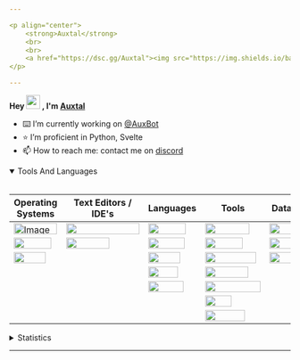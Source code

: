 ```yaml
---

<p align="center">
	<strong>Auxtal</strong>
	<br>
	<br>
	<a href="https://dsc.gg/Auxtal"><img src="https://img.shields.io/badge/Discord-5865F2.svg?logo=Discord&logoColor=white"></a>
</p>

---
```


**Hey <a href="https://dsc.gg/Auxtal"><img src="https://media.giphy.com/media/hvRJCLFzcasrR4ia7z/giphy.gif" width="25" height="25"></a> , I'm <a href="https://github.com/Auxtal">Auxtal</a>**

- ⌨️ I’m currently working on [@AuxBot](https://github.com/auxBot-discord-bot)
- ⭐ I’m proficient in Python, Svelte
- 📫 How to reach me: contact me on [discord](https://discord.com/users/327745755789918208)

<details open>
	<summary>Tools And Languages</summary>
	<br>
	<table>
		<thead>
  			<tr>
    				<th>Operating Systems</th>
    				<th>Text Editors / IDE's</th>
    				<th>Languages</th>
    				<th>Tools</th>
    				<th>Databases</th>
  			</tr>
		</thead>
		<tbody>
  			<tr>
    				<td><img src="https://img.shields.io/badge/Windows-0078D6.svg?logo=Windows&logoColor=white" alt="Image" width="77" height="20"></td>
    				<td><img src="https://img.shields.io/badge/Visual%20Studio%20Code-007ACC.svg?logo=Visual-Studio-Code&logoColor=white" width="131" height="20"></td>
    				<td><img src="https://img.shields.io/badge/Python-3776AB.svg?logo=Python&logoColor=white" width="67" height="20"></td>
    				<td><img src="https://img.shields.io/badge/Portainer-13BEF9.svg?logo=Portainer&logoColor=white" width="79" height="20"></td>
    				<td><img src="https://img.shields.io/badge/PostgreSQL-4169E1.svg?logo=PostgreSQL&logoColor=white" width="91" height="20"></td>
  			</tr>
  			<tr>
    				<td><img src="https://img.shields.io/badge/macOS-000000.svg?logo=macOS&logoColor=white" width="67" height="20"></td>
    				<td><img src="https://img.shields.io/badge/PyCharm-000000.svg?logo=PyCharm&logoColor=white" width="77" height="20"></td>
    				<td><img src="https://img.shields.io/badge/HTML5-E34F26.svg?logo=HTML5&logoColor=white" width="65" height="20"></td>
    				<td><img src="https://img.shields.io/badge/Docker-2496ED.svg?logo=Docker&logoColor=white" width="67" height="20"></td>
    				<td><img src="https://img.shields.io/badge/MongoDB-47A248.svg?logo=MongoDB&logoColor=white" width="81" height="20"></td>
  			</tr>
  			<tr>
    				<td><img src="https://img.shields.io/badge/Linux-FCC624.svg?logo=Linux&logoColor=black" width="57" height="20"></td>
    				<td></td>
    				<td><img src="https://img.shields.io/badge/CSS3-1572B6.svg?logo=CSS3&logoColor=white" width="57" height="20"></td>
    				<td><img src="https://img.shields.io/badge/Kubernetes-326CE5.svg?logo=Kubernetes&logoColor=white" width="91" height="20"></td>
    				<td><img src="https://img.shields.io/badge/redis-%23DD0031.svg?&logo=redis&logoColor=white" width="55" height="20"></td>
  			</tr>
  			<tr>
    				<td></td>
    				<td></td>
    				<td><img src="https://img.shields.io/badge/Sass-CC6699.svg?logo=Sass&logoColor=white" width="53" height="20"></td>
    				<td><img src="https://img.shields.io/badge/GraphQL-E10098.svg?logo=GraphQL&logoColor=white" width="77" height="20"></td>
    				<td></td>
  			</tr>
  			<tr>
    				<td></td>
			 	<td></td>
    				<td><img src="https://img.shields.io/badge/Svelte-FF3E00.svg?logo=Svelte&logoColor=white" width="63" height="20"></td>
    				<td><img src="https://img.shields.io/badge/Tailwind%20CSS-06B6D4.svg?logo=Tailwind-CSS&logoColor=white" width="99" height="20"></td>
    				<td></td>
  			</tr>
  			<tr>
				<td></td>
    				<td></td>
    				<td></td>
    				<td><img src="https://img.shields.io/badge/GIT-E44C30?&logo=git&logoColor=white" width="47" height="20"></td>
    				<td></td>
  			</tr>
			<tr>
    				<td></td>
    				<td></td>
    				<td></td>
    				<td><img src="https://img.shields.io/badge/starship-DD0B78?&logo=starship&logoColor=white" width="71" height="20"></td>
    				<td></td>
  			</tr>
		</tbody>
	</table>
</details>
<details>
	<summary>Statistics</summary>
	<br>

<!--START_SECTION:waka-->
![Code Time](http://img.shields.io/badge/Code%20Time-917%20hrs%205%20mins-blue)

![Profile Views](http://img.shields.io/badge/Profile%20Views-1-blue)

**🐱 My GitHub Data** 

> 🏆 294 Contributions in the Year 2022
 > 
> 📦 738 Bytes Used in GitHub's Storage 
 > 
> 🚫 Not Opted to Hire
 > 
> 📜 5 Public Repositories 
 > 
> 🔑 1 Private Repository 
 > 
**I'm an Early 🐤** 

```text
🌞 Morning    97 commits     █████░░░░░░░░░░░░░░░░░░░░   20.95% 
🌆 Daytime    168 commits    █████████░░░░░░░░░░░░░░░░   36.29% 
🌃 Evening    182 commits    █████████░░░░░░░░░░░░░░░░   39.31% 
🌙 Night      16 commits     ░░░░░░░░░░░░░░░░░░░░░░░░░   3.46%

```
📅 **I'm Most Productive on Tuesday** 

```text
Monday       46 commits     ██░░░░░░░░░░░░░░░░░░░░░░░   9.94% 
Tuesday      110 commits    ██████░░░░░░░░░░░░░░░░░░░   23.76% 
Wednesday    42 commits     ██░░░░░░░░░░░░░░░░░░░░░░░   9.07% 
Thursday     81 commits     ████░░░░░░░░░░░░░░░░░░░░░   17.49% 
Friday       46 commits     ██░░░░░░░░░░░░░░░░░░░░░░░   9.94% 
Saturday     33 commits     █░░░░░░░░░░░░░░░░░░░░░░░░   7.13% 
Sunday       105 commits    █████░░░░░░░░░░░░░░░░░░░░   22.68%

```


📊 **This Week I Spent My Time On** 

```text
💬 Programming Languages: 
Svelte                   4 hrs 26 mins       █████████████░░░░░░░░░░░░   53.89% 
Python                   2 hrs 57 mins       █████████░░░░░░░░░░░░░░░░   35.99% 
Other                    21 mins             █░░░░░░░░░░░░░░░░░░░░░░░░   4.45% 
HTML                     12 mins             ░░░░░░░░░░░░░░░░░░░░░░░░░   2.49% 
CSS                      5 mins              ░░░░░░░░░░░░░░░░░░░░░░░░░   1.09%

🔥 Editors: 
VS Code                  8 hrs 14 mins       █████████████████████████   100.0%

🐱‍💻 Projects: 
portfolio                3 hrs 53 mins       ███████████░░░░░░░░░░░░░░   47.25% 
Pyro                     2 hrs 44 mins       ████████░░░░░░░░░░░░░░░░░   33.18% 
Website                  1 hr 22 mins        ████░░░░░░░░░░░░░░░░░░░░░   16.67% 
test                     14 mins             ░░░░░░░░░░░░░░░░░░░░░░░░░   2.9%

💻 Operating System: 
Mac                      8 hrs 14 mins       █████████████████████████   100.0%

```

**I Mostly Code in Python** 

```text
Python                   4 repos             ████████████████████░░░░░   80.0% 
JavaScript               1 repo              █████░░░░░░░░░░░░░░░░░░░░   20.0%

```



<!--END_SECTION:waka-->

</details>

---
